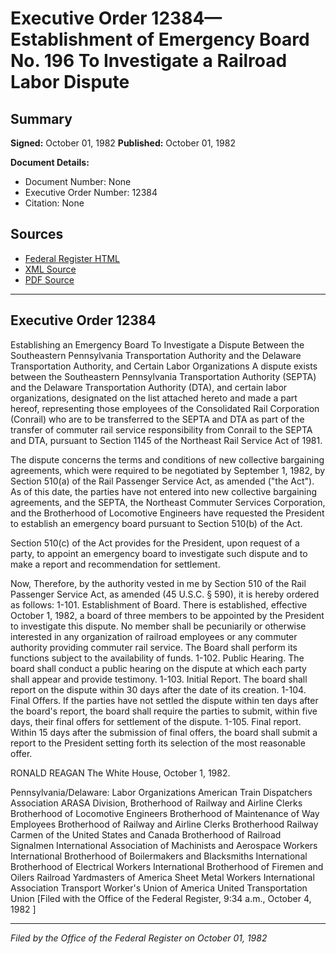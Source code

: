 # Executive Order 12384—Establishment of Emergency Board No. 196 To Investigate a Railroad Labor Dispute

## Summary

**Signed:** October 01, 1982
**Published:** October 01, 1982

**Document Details:**
- Document Number: None
- Executive Order Number: 12384
- Citation: None

## Sources
- [Federal Register HTML](https://www.presidency.ucsb.edu/documents/executive-order-12384-establishment-emergency-board-no-196-investigate-railroad-labor)
- [XML Source](None)
- [PDF Source](None)

---

## Executive Order 12384

Establishing an Emergency Board To Investigate a Dispute Between the Southeastern Pennsylvania Transportation Authority and the Delaware Transportation Authority, and Certain Labor Organizations
A dispute exists between the Southeastern Pennsylvania Transportation Authority (SEPTA) and the Delaware Transportation Authority (DTA), and certain labor organizations, designated on the list attached hereto and made a part hereof, representing those employees of the Consolidated Rail Corporation (Conrail) who are to be transferred to the SEPTA and DTA as part of the transfer of commuter rail service responsibility from Conrail to the SEPTA and DTA, pursuant to Section 1145 of the Northeast Rail Service Act of 1981.

The dispute concerns the terms and conditions of new collective bargaining agreements, which were required to be negotiated by September 1, 1982, by Section 510(a) of the Rail Passenger Service Act, as amended ("the Act"). As of this date, the parties have not entered into new collective bargaining agreements, and the SEPTA, the Northeast Commuter Services Corporation, and the Brotherhood of Locomotive Engineers have requested the President to establish an emergency board pursuant to Section 510(b) of the Act.

Section 510(c) of the Act provides for the President, upon request of a party, to appoint an emergency board to investigate such dispute and to make a report and recommendation for settlement.

Now, Therefore, by the authority vested in me by Section 510 of the Rail Passenger Service Act, as amended (45 U.S.C. § 590), it is hereby ordered as follows:
1-101. Establishment of Board. There is established, effective October 1, 1982, a board of three members to be appointed by the President to investigate this dispute. No member shall be pecuniarily or otherwise interested in any organization of railroad employees or any commuter authority providing commuter rail service. The Board shall perform its functions subject to the availability of funds.
1-102. Public Hearing. The board shall conduct a public hearing on the dispute at which each party shall appear and provide testimony.
1-103. Initial Report. The board shall report on the dispute within 30 days after the date of its creation.
1-104. Final Offers. If the parties have not settled the dispute within ten days after the board's report, the board shall require the parties to submit, within five days, their final offers for settlement of the dispute.
1-105. Final report. Within 15 days after the submission of final offers, the board shall submit a report to the President setting forth its selection of the most reasonable offer.

RONALD REAGAN
The White House,
October 1, 1982.

Pennsylvania/Delaware:
Labor Organizations
American Train Dispatchers Association
ARASA Division, Brotherhood of Railway and Airline Clerks
Brotherhood of Locomotive Engineers
Brotherhood of Maintenance of Way Employees
Brotherhood of Railway and Airline Clerks
Brotherhood Railway Carmen of the United States and Canada
Brotherhood of Railroad Signalmen
International Association of Machinists and Aerospace Workers
International Brotherhood of Boilermakers and Blacksmiths
International Brotherhood of Electrical Workers
International Brotherhood of Firemen and Oilers
Railroad Yardmasters of America
Sheet Metal Workers International Association
Transport Worker's Union of America
United Transportation Union
[Filed with the Office of the Federal Register, 9:34 a.m., October 4, 1982 ]

---

*Filed by the Office of the Federal Register on October 01, 1982*

